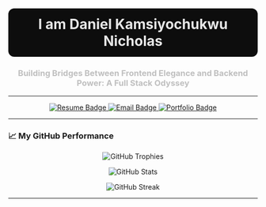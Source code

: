 <!-- Header -->
<h1 align="center" style="color:#e6e6e6;background:#0d0d0d;padding:15px;border-radius:12px;">
  I am Daniel Kamsiyochukwu Nicholas
</h1>
<h3 align="center" style="color:#bfbfbf;">
  Building Bridges Between Frontend Elegance and Backend Power: A Full Stack Odyssey
</h3>

---

<p align="center">
  <a href="https://daniel-resume.tiiny.site" target="_blank">
    <img src="https://img.shields.io/badge/Resume-View%20Here-0d0d0d?style=for-the-badge&logo=readthedocs&logoColor=white" alt="Resume Badge" />
  </a>
  <a href="mailto:danielnicholas1477@gmail.com">
    <img src="https://img.shields.io/badge/Contact-Me-0d0d0d?style=for-the-badge&logo=gmail&logoColor=white" alt="Email Badge" />
  </a>
  <a href="https://daniel-nicholas.vercel.app/" target="_blank">
    <img src="https://img.shields.io/badge/Portfolio-Visit-0d0d0d?style=for-the-badge&logo=vercel&logoColor=white" alt="Portfolio Badge" />
  </a>
</p>

---

### 📈 My GitHub Performance

<p align="center">
  <img src="https://github-profile-trophy.vercel.app/?username=DANKAMN&theme=darkhub&no-frame=true&margin-w=10&margin-h=10" alt="GitHub Trophies" />
</p>

<p align="center">
  <img src="https://github-readme-stats.vercel.app/api?username=DANKAMN&show_icons=true&theme=github_dark&hide_border=true" alt="GitHub Stats" />
</p>

<p align="center">
  <img src="https://github-readme-streak-stats.herokuapp.com/?user=DANKAMN&theme=dark&hide_border=true" alt="GitHub Streak" />
</p>

---
